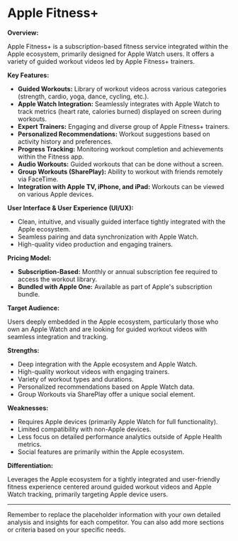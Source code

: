 # Apple Fitness+

**Overview:**

Apple Fitness+ is a subscription-based fitness service integrated within the Apple ecosystem, primarily designed for Apple Watch users. It offers a variety of guided workout videos led by Apple Fitness+ trainers.

**Key Features:**

* **Guided Workouts:** Library of workout videos across various categories (strength, cardio, yoga, dance, cycling, etc.).
* **Apple Watch Integration:** Seamlessly integrates with Apple Watch to track metrics (heart rate, calories burned) displayed on screen during workouts.
* **Expert Trainers:** Engaging and diverse group of Apple Fitness+ trainers.
* **Personalized Recommendations:** Workout suggestions based on activity history and preferences.
* **Progress Tracking:** Monitoring workout completion and achievements within the Fitness app.
* **Audio Workouts:** Guided workouts that can be done without a screen.
* **Group Workouts (SharePlay):** Ability to workout with friends remotely via FaceTime.
* **Integration with Apple TV, iPhone, and iPad:** Workouts can be viewed on various Apple devices.

**User Interface & User Experience (UI/UX):**

* Clean, intuitive, and visually guided interface tightly integrated with the Apple ecosystem.
* Seamless pairing and data synchronization with Apple Watch.
* High-quality video production and engaging trainers.

**Pricing Model:**

* **Subscription-Based:** Monthly or annual subscription fee required to access the workout library.
* **Bundled with Apple One:** Available as part of Apple's subscription bundle.

**Target Audience:**

Users deeply embedded in the Apple ecosystem, particularly those who own an Apple Watch and are looking for guided workout videos with seamless integration and tracking.

**Strengths:**

* Deep integration with the Apple ecosystem and Apple Watch.
* High-quality workout videos with engaging trainers.
* Variety of workout types and durations.
* Personalized recommendations based on Apple Watch data.
* Group Workouts via SharePlay offer a unique social element.

**Weaknesses:**

* Requires Apple devices (primarily Apple Watch for full functionality).
* Limited compatibility with non-Apple devices.
* Less focus on detailed performance analytics outside of Apple Health metrics.
* Social features are primarily within the Apple ecosystem.

**Differentiation:**

Leverages the Apple ecosystem for a tightly integrated and user-friendly fitness experience centered around guided workout videos and Apple Watch tracking, primarily targeting Apple device users.

---

Remember to replace the placeholder information with your own detailed analysis and insights for each competitor. You can also add more sections or criteria based on your specific needs.
